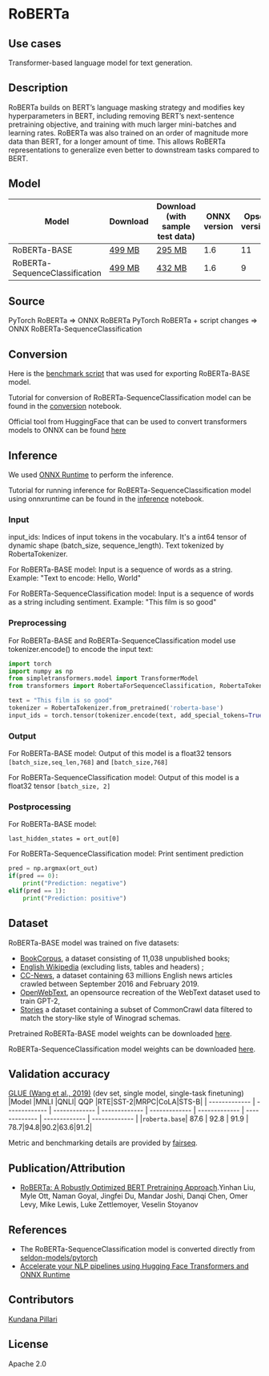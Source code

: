 <!--- SPDX-License-Identifier: Apache-2.0 -->

# RoBERTa

## Use cases
Transformer-based language model for text generation.

## Description
RoBERTa builds on BERT’s language masking strategy and modifies key hyperparameters in BERT, including removing BERT’s next-sentence pretraining objective, and training with much larger mini-batches and learning rates. RoBERTa was also trained on an order of magnitude more data than BERT, for a longer amount of time. This allows RoBERTa representations to generalize even better to downstream tasks compared to BERT.

## Model

 |Model        |Download  |Download (with sample test data)| ONNX version |Opset version|Accuracy|
| ------------- | ------------- | ------------- | ------------- | ------------- | ------------- |
|RoBERTa-BASE| [499 MB](model/roberta-base-11.onnx) |  [295 MB](model/roberta-base-11.tar.gz) |  1.6 | 11| 88.5|
|RoBERTa-SequenceClassification| [499 MB](model/roberta-sequence-classification-9.onnx) |  [432 MB](model/roberta-sequence-classification-9.tar.gz) |  1.6 | 9| MCC of [0.85](dependencies/roberta-sequence-classification-validation.ipynb)|

## Source
PyTorch RoBERTa => ONNX RoBERTa
PyTorch RoBERTa + script changes => ONNX RoBERTa-SequenceClassification

## Conversion
Here is the [benchmark script](https://github.com/microsoft/onnxruntime/blob/master/onnxruntime/python/tools/transformers/run_benchmark.sh) that was used for exporting RoBERTa-BASE model.

Tutorial for conversion of RoBERTa-SequenceClassification model can be found in the [conversion](https://github.com/SeldonIO/seldon-models/blob/master/pytorch/moviesentiment_roberta/pytorch-roberta-onnx.ipynb) notebook.

Official tool from HuggingFace that can be used to convert transformers models to ONNX can be found [here](https://github.com/huggingface/transformers/blob/master/src/transformers/convert_graph_to_onnx.py)

## Inference
We used [ONNX Runtime](https://github.com/microsoft/onnxruntime) to perform the inference.

Tutorial for running inference for RoBERTa-SequenceClassification model using onnxruntime can be found in the [inference](dependencies/roberta-inference.ipynb) notebook.

### Input
input_ids: Indices of input tokens in the vocabulary. It's a int64 tensor of dynamic shape (batch_size, sequence_length). Text tokenized by RobertaTokenizer.

For RoBERTa-BASE model:
Input is a sequence of words as a string. Example: "Text to encode: Hello, World"

For RoBERTa-SequenceClassification model:
Input is a sequence of words as a string including sentiment. Example: "This film is so good"


### Preprocessing
For RoBERTa-BASE and RoBERTa-SequenceClassification model use tokenizer.encode() to encode the input text:
```python
import torch
import numpy as np
from simpletransformers.model import TransformerModel
from transformers import RobertaForSequenceClassification, RobertaTokenizer

text = "This film is so good"
tokenizer = RobertaTokenizer.from_pretrained('roberta-base')
input_ids = torch.tensor(tokenizer.encode(text, add_special_tokens=True)).unsqueeze(0)  # Batch size 1
```

### Output
For RoBERTa-BASE model:
Output of this model is a float32 tensors ```[batch_size,seq_len,768]``` and ```[batch_size,768]```

For RoBERTa-SequenceClassification model:
Output of this model is a float32 tensor ```[batch_size, 2]```

### Postprocessing
For RoBERTa-BASE model:
```
last_hidden_states = ort_out[0]
```

For RoBERTa-SequenceClassification model:
Print sentiment prediction
```python
pred = np.argmax(ort_out)
if(pred == 0):
    print("Prediction: negative")
elif(pred == 1):
    print("Prediction: positive")
```

## Dataset
RoBERTa-BASE model was trained on five datasets:
* [BookCorpus](https://yknzhu.wixsite.com/mbweb), a dataset consisting of 11,038 unpublished books;
* [English Wikipedia](https://en.wikipedia.org/wiki/English_Wikipedia) (excluding lists, tables and headers) ;
* [CC-News](https://commoncrawl.org/2016/10/news-dataset-available/), a dataset containing 63 millions English news articles crawled between September 2016 and February 2019.
* [OpenWebText](https://github.com/jcpeterson/openwebtext), an opensource recreation of the WebText dataset used to train GPT-2,
* [Stories](https://arxiv.org/abs/1806.02847) a dataset containing a subset of CommonCrawl data filtered to match the story-like style of Winograd schemas.

Pretrained RoBERTa-BASE model weights can be downloaded [here](https://s3.amazonaws.com/models.huggingface.co/bert/roberta-base-pytorch_model.bin).

RoBERTa-SequenceClassification model weights can be downloaded [here](https://storage.googleapis.com/seldon-models/pytorch/moviesentiment_roberta/pytorch_model.bin).

## Validation accuracy
[GLUE (Wang et al., 2019)](https://gluebenchmark.com/) (dev set, single model, single-task finetuning)
 |Model        |MNLI |QNLI| QQP |RTE|SST-2|MRPC|CoLA|STS-B|
| ------------- | ------------- | ------------- | ------------- | ------------- | ------------- | ------------- | ------------- | ------------- |
|```roberta.base```| 87.6 | 92.8 |  91.9 | 78.7|94.8|90.2|63.6|91.2|

Metric and benchmarking details are provided by [fairseq](https://github.com/pytorch/fairseq/tree/master/examples/roberta).

## Publication/Attribution
* [RoBERTa: A Robustly Optimized BERT Pretraining Approach](https://arxiv.org/pdf/1907.11692.pdf).Yinhan Liu, Myle Ott, Naman Goyal, Jingfei Du, Mandar Joshi, Danqi Chen, Omer Levy, Mike Lewis, Luke Zettlemoyer, Veselin Stoyanov

## References
* The RoBERTa-SequenceClassification model is converted directly from [seldon-models/pytorch](https://github.com/SeldonIO/seldon-models/blob/master/pytorch/moviesentiment_roberta/pytorch-roberta-onnx.ipynb)
* [Accelerate your NLP pipelines using Hugging Face Transformers and ONNX Runtime](https://medium.com/microsoftazure/accelerate-your-nlp-pipelines-using-hugging-face-transformers-and-onnx-runtime-2443578f4333)

## Contributors
[Kundana Pillari](https://github.com/kundanapillari)

## License
Apache 2.0
